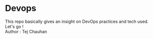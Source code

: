 # Devops
This repo basically gives an insight on DevOps practices and tech used.
<br>
Let's go !
<br>
Author : Tej Chauhan
